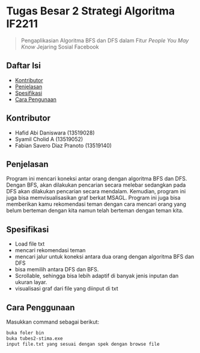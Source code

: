 # Tugas Besar 2 Strategi Algoritma IF2211
> Pengaplikasian Algoritma BFS dan DFS dalam Fitur *People You May Know* Jejaring Sosial Facebook

## Daftar Isi
* [Kontributor](#kontributor)
* [Penjelasan](#penjelasan)
* [Spesifikasi](#spesifikasi)
* [Cara Pengunaan](#cara_penggunaan)

## Kontributor
* Hafid Abi Daniswara (13519028)
* Syamil Cholid A (13519052)
* Fabian Savero Diaz Pranoto (13519140)

## Penjelasan
Program ini mencari koneksi antar orang dengan algoritma BFS dan DFS. Dengan BFS, akan dilakukan pencarian secara melebar sedangkan pada DFS akan dilakukan pencarian secara mendalam. Kemudian, program ini juga bisa memvisualisasikan graf berkat MSAGL. Program ini juga bisa memberikan kamu rekomendasi teman dengan cara mencari orang yang belum berteman dengan kita namun telah berteman dengan teman kita.
## Spesifikasi
- Load file txt
- mencari rekomendasi teman
- mencari jalur untuk koneksi antara dua orang dengan algoritma BFS dan DFS
- bisa memilih antara DFS dan BFS.
- Scrollable, sehingga bisa lebih adaptif di banyak jenis inputan dan ukuran layar.
- visualisasi graf dari file yang diinput di txt

## Cara Penggunaan
Masukkan command sebagai berikut:
```sh
buka foler bin
buka tubes2-stima.exe
input file.txt yang sesuai dengan spek dengan browse file 
```